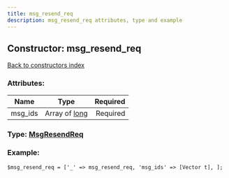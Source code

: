 ```yaml
---
title: msg_resend_req
description: msg_resend_req attributes, type and example
---
```

## Constructor: msg\_resend\_req  
[Back to constructors index](index.md)



### Attributes:

| Name     |    Type       | Required |
|----------|:-------------:|---------:|
|msg\_ids|Array of [long](../types/long.md) | Required|



### Type: [MsgResendReq](../types/MsgResendReq.md)


### Example:

```
$msg_resend_req = ['_' => msg_resend_req, 'msg_ids' => [Vector t], ];
```